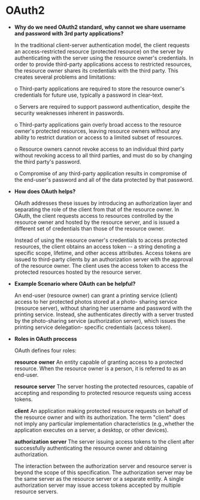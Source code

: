 # OAuth2

* **Why do we need OAuth2 standard, why cannot we share username and password with 3rd party applications?**
  
   In the traditional client-server authentication model, the client requests an access-restricted resource (protected resource) on the
   server by authenticating with the server using the resource owner's credentials.  In order to provide third-party applications access    to restricted resources, the resource owner shares its credentials with the third party. This creates several problems and    limitations:

   o Third-party applications are required to store the resource owner's credentials for future use, typically a password in clear-text.

   o Servers are required to support password authentication, despite the security weaknesses inherent in passwords.

   o Third-party applications gain overly broad access to the resource owner's protected resources, leaving resource owners without any
     ability to restrict duration or access to a limited subset of resources.

   o Resource owners cannot revoke access to an individual third party without revoking access to all third parties, and must do so by
     changing the third party's password.
      
   o Compromise of any third-party application results in compromise of the end-user's password and all of the data protected by that password.
   
* **How does OAuth helps?**

   OAuth addresses these issues by introducing an authorization layer and separating the role of the client from that of the resource
   owner.  In OAuth, the client requests access to resources controlled by the resource owner and hosted by the resource server, and is
   issued a different set of credentials than those of the resource owner.
   
   Instead of using the resource owner's credentials to access protected resources, the client obtains an access token -- a string denoting a
   specific scope, lifetime, and other access attributes. Access tokens are issued to third-party clients by an authorization server with the
   approval of the resource owner. The client uses the access token to access the protected resources hosted by the resource server.
   
 * **Example Scenario where OAuth can be helpful?**
 
   An end-user (resource owner) can grant a printing service (client) access to her protected photos stored at a photo-
   sharing service (resource server), without sharing her username and password with the printing service.  Instead, she authenticates
   directly with a server trusted by the photo-sharing service (authorization server), which issues the printing service delegation-
   specific credentials (access token).
   
 * **Roles in OAuth proccess**

   OAuth defines four roles:

   **resource owner**
      An entity capable of granting access to a protected resource. When the resource owner is a person, it is referred to as an
      end-user.

   **resource server**
      The server hosting the protected resources, capable of accepting and responding to protected resource requests using access tokens.

   **client**
      An application making protected resource requests on behalf of the resource owner and with its authorization.  The term "client" does not imply any particular implementation characteristics (e.g.,whether the application executes on a server, a desktop, or other devices).

   **authorization server**
      The server issuing access tokens to the client after successfully authenticating the resource owner and obtaining authorization.

   The interaction between the authorization server and resource server is beyond the scope of this specification. The authorization server may be the same server as the resource server or a separate entity. A single authorization server may issue access tokens accepted by multiple resource servers.
  
